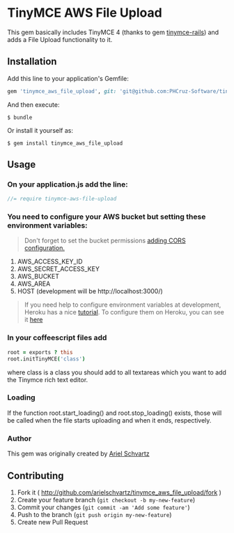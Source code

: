 # TinyMCE AWS File Upload

This gem basically includes TinyMCE 4 (thanks to gem [tinymce-rails](https://github.com/spohlenz/tinymce-rails/tree/tinymce-4)) and adds a File Upload functionality to it.

## Installation

Add this line to your application's Gemfile:

```ruby
gem 'tinymce_aws_file_upload', git: 'git@github.com:PHCruz-Software/tinymce_aws_file_upload.git'
```

And then execute:

    $ bundle

Or install it yourself as:

    $ gem install tinymce_aws_file_upload

## Usage

### On your application.js add the line:

```javascript
//= require tinymce-aws-file-upload
```

### You need to configure your AWS bucket but setting these environment variables:

> Don't forget to set the bucket permissions [adding CORS configuration.](https://docs.aws.amazon.com/AmazonS3/latest/dev/cors.html#how-do-i-enable-cors)

1. AWS_ACCESS_KEY_ID
2. AWS_SECRET_ACCESS_KEY
3. AWS_BUCKET
4. AWS_AREA
5. HOST (development will be http://localhost:3000/)

> If you need help to configure environment variables at development, Heroku has a nice [tutorial](https://devcenter.heroku.com/articles/getting-started-with-rails4).
> To configure them on Heroku, you can see it [here](https://devcenter.heroku.com/articles/config-vars)

### In your coffeescript files add

```coffeescript
root = exports ? this
root.initTinyMCE('class')
```
where class is a class you should add to all textareas which you want to add the Tinymce rich text editor.

### Loading

If the function root.start_loading() and root.stop_loading() exists, those will be called when the file starts uploading and when it ends, respectively.

### Author

This gem was originally created by [Ariel Schvartz](https://github.com/arielschvartz)

## Contributing

1. Fork it ( http://github.com/arielschvartz/tinymce_aws_file_upload/fork )
2. Create your feature branch (`git checkout -b my-new-feature`)
3. Commit your changes (`git commit -am 'Add some feature'`)
4. Push to the branch (`git push origin my-new-feature`)
5. Create new Pull Request
